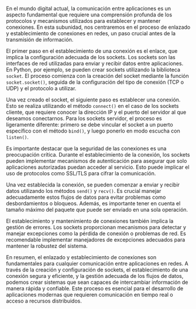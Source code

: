 En el mundo digital actual, la comunicación entre aplicaciones es un aspecto fundamental que requiere una comprensión profunda de los protocolos y mecanismos utilizados para establecer y mantener conexiones. En esta subunidad, nos centraremos en el proceso de enlazado y establecimiento de conexiones en redes, un paso crucial antes de la transmisión de información.

El primer paso en el establecimiento de una conexión es el enlace, que implica la configuración adecuada de los sockets. Los sockets son las interfaces de red utilizadas para enviar y recibir datos entre aplicaciones. En Python, por ejemplo, se pueden crear sockets utilizando la biblioteca `socket`. El proceso comienza con la creación del socket mediante la función `socket.socket()`, seguida de la configuración del tipo de conexión (TCP o UDP) y el protocolo a utilizar.

Una vez creado el socket, el siguiente paso es establecer una conexión. Esto se realiza utilizando el método `connect()` en el caso de los sockets cliente, que requiere conocer la dirección IP y el puerto del servidor al que deseamos conectarnos. Para los sockets servidor, el proceso es ligeramente diferente: primero se debe vincular el socket a un puerto específico con el método `bind()`, y luego ponerlo en modo escucha con `listen()`.

Es importante destacar que la seguridad de las conexiones es una preocupación crítica. Durante el establecimiento de la conexión, los sockets pueden implementar mecanismos de autenticación para asegurar que solo aplicaciones autorizadas puedan acceder al servicio. Esto puede implicar el uso de protocolos como SSL/TLS para cifrar la comunicación.

Una vez establecida la conexión, se pueden comenzar a enviar y recibir datos utilizando los métodos `send()` y `recv()`. Es crucial manejar adecuadamente estos flujos de datos para evitar problemas como desbordamientos o bloqueos. Además, es importante tener en cuenta el tamaño máximo del paquete que puede ser enviado en una sola operación.

El establecimiento y mantenimiento de conexiones también implica la gestión de errores. Los sockets proporcionan mecanismos para detectar y manejar excepciones como la pérdida de conexión o problemas de red. Es recomendable implementar manejadores de excepciones adecuados para mantener la robustez del sistema.

En resumen, el enlazado y establecimiento de conexiones son fundamentales para cualquier comunicación entre aplicaciones en redes. A través de la creación y configuración de sockets, el establecimiento de una conexión segura y eficiente, y la gestión adecuada de los flujos de datos, podemos crear sistemas que sean capaces de intercambiar información de manera rápida y confiable. Este proceso es esencial para el desarrollo de aplicaciones modernas que requieren comunicación en tiempo real o acceso a recursos distribuidos.
